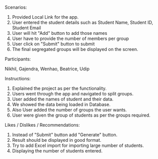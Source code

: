 Scenarios:

1) Provided Local Link for the app.
2) User entered the student details such as Student Name, Student ID, Student Email
3) User will hit "Add" button to add those names
4) User have to provide the number of members per group
5) User click on "Submit" button to submit
6) The final segregated groups will be displayed on the screen.


Participants:

Nikhil, Gajendra, Wenhao, Beatrice, Udip


Instructions:

1) Explained the project as per the functionality.
2) Users went through the app and navigated to split groups.
3) User added the names of student and their data.
4) We showed the data being loaded in Database.
5) Also User added the number of groups the user wants.
6) User were given the group of students as per the groups required.


Likes / Dislikes / Recommendations: 

1) Instead of "Submit" button add "Generate" button.
2) Result should be displayed in good format.
3) Try to add Excel import for importing large number of students.
4) Displaying the number of students entered.
